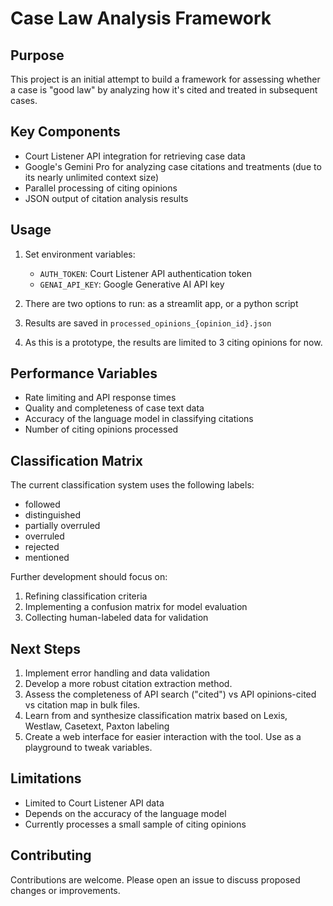 # Case Law Analysis Framework

## Purpose
This project is an initial attempt to build a framework for assessing whether a case is "good law" by analyzing how it's cited and treated in subsequent cases.

## Key Components
- Court Listener API integration for retrieving case data
- Google's Gemini Pro for analyzing case citations and treatments (due to its nearly unlimited context size) 
- Parallel processing of citing opinions
- JSON output of citation analysis results

## Usage
1. Set environment variables:
   - `AUTH_TOKEN`: Court Listener API authentication token
   - `GENAI_API_KEY`: Google Generative AI API key

2. There are two options to run: as a streamlit app, or a python script 

3. Results are saved in `processed_opinions_{opinion_id}.json` 

4. As this is a prototype, the results are limited to 3 citing opinions for now. 

## Performance Variables
- Rate limiting and API response times
- Quality and completeness of case text data
- Accuracy of the language model in classifying citations
- Number of citing opinions processed

## Classification Matrix
The current classification system uses the following labels:
- followed
- distinguished
- partially overruled
- overruled
- rejected
- mentioned

Further development should focus on:
1. Refining classification criteria
2. Implementing a confusion matrix for model evaluation
3. Collecting human-labeled data for validation

## Next Steps
1. Implement error handling and data validation
2. Develop a more robust citation extraction method. 
3. Assess the completeness of API search ("cited") vs API opinions-cited vs citation map in bulk files.
4. Learn from and synthesize classification matrix based on Lexis, Westlaw, Casetext, Paxton labeling 
5. Create a web interface for easier interaction with the tool. Use as a playground to tweak variables. 

## Limitations
- Limited to Court Listener API data
- Depends on the accuracy of the language model
- Currently processes a small sample of citing opinions

## Contributing
Contributions are welcome. Please open an issue to discuss proposed changes or improvements.

